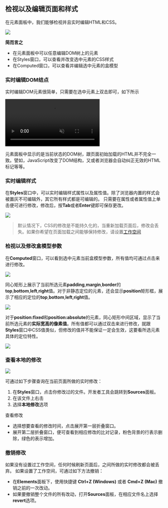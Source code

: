 ## 检视以及编辑页面和样式

在元素面板中，我们能够检视并且实时编辑HTML和CSS。

![](https://developers.google.cn/web/tools/chrome-devtools/inspect-styles/imgs/elements-panel.png)

**简而言之**

* 在元素面板中可以任意编辑DOM树上的元素
* 在Styles窗口，可以查看并改变选中元素的CSS样式
* 在Computed窗口，可以查看并编辑选中元素的盒模型

### 实时编辑DOM结点

实时编辑DOM元素很简单，只需要在选中元素上双击即可，如下所示

<video src="https://developers.google.cn/web/tools/chrome-devtools/inspect-styles/animations/edit-element-name.mp4" style="max-width:100%;" loop="" muted="" autoplay="" controls=""></video>

元素面板中显示的是当前状态的DOM树，跟页面初始加载的HTML并不完全一致。譬如，JavaScript改变了DOM结构，又或者浏览器会自动纠正无效的HTML标记等等。

### 实时编辑样式

在**Styles**窗口中，可以实时编辑样式属性以及属性值。除了浏览器内置的样式会被置灰不可编辑外，其它所有样式都是可编辑的。
只需要在属性或者属性值上单击便可进行修改，修改后，按**Tab**或者**Enter**键即可保存更改。

![](https://developers.google.cn/web/tools/chrome-devtools/inspect-styles/imgs/edit-property-name.png)

> 默认情况下，CSS的修改是不能持久化的，当重新加载页面后，修改会丢失。如果你希望在页面加载之间能够保持修改，请设置[工作空间](https://developers.google.cn/web/tools/setup/setup-workflow)

### 检视以及修改盒模型参数

在**Computed**窗口，可以看到选中元素当前盒模型参数，所有值均可通过点击来进行修改。

![](https://developers.google.cn/web/tools/chrome-devtools/inspect-styles/imgs/computed-pane.png)

同心矩形上展示了当前所选元素**padding**,**margin**,**border**的**top**,**bottom**,**left**,**right**值。对于非静态定位的元素，还会显示**position**矩形框，展示了相应的定位的**top**,**bottom**,**left**,**right**值。

![](https://developers.google.cn/web/tools/chrome-devtools/inspect-styles/imgs/computed-non-static.png)

对于**position:fixed**和**position:absolute**的元素，同心矩形中间区域，显示了当前所选元素的**实际宽高的像素值**。所有值都可以通过双击来进行修改，就跟**Styles**窗口中CSS值类似，但修改的值并不能保证一定会生效，这要看所选元素具体的定位特性。

![](https://developers.google.cn/web/tools/chrome-devtools/inspect-styles/imgs/computed-fixed.png)

### 查看本地的修改

![](http://i1.piimg.com/582863/c3307dc70e84a187.gif)

可通过如下步骤查询在当前页面所做的实时修改：

1. 在**Styles**窗口，点击你修改过的文件。开发者工具会跳转到**Sources**面板。
2. 在该文件上右击
3. 选择**本地修改**选项

查看修改

* 选择想要查看的修改时间，点击展开第一层折叠窗口。
* 展开第二层折叠窗口，便可查看到相应修改的比对记录，粉色背景的行表示删除，绿色的表示增加。

### 撤销修改

如果没有设置过工作空间，任何时候刷新页面后，之间所做的实时修改都会被丢弃。
如果设置了工作空间，可通过如下方法撤销：

* 在**Elements**面板下，使用快捷键 **Ctrl+Z (Windows)** 或者 **Cmd+Z (Mac)**  撤销之前的一次改动。
* 如果要撤销整个文件的所有改动，打开**Sources**面板，在相应文件名上选择**revert**选项。

